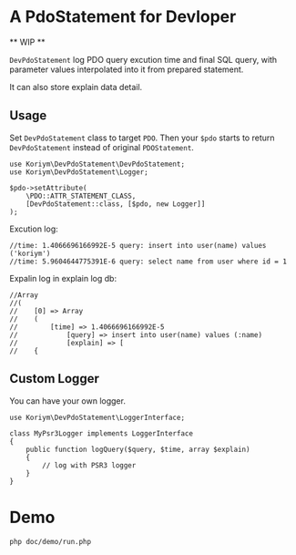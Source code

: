 # A PdoStatement for Devloper

** WIP **

`DevPdoStatement` log PDO query excution time and final SQL query, with parameter values interpolated into it from prepared statement.

It can  also store explain data detail.
 
## Usage

Set `DevPdoStatement` class to target `PDO`. Then your `$pdo` starts to return `DevPdoStatement` instead of original `PDOStatement`.

```
use Koriym\DevPdoStatement\DevPdoStatement;
use Koriym\DevPdoStatement\Logger;

$pdo->setAttribute(
    \PDO::ATTR_STATEMENT_CLASS,
    [DevPdoStatement::class, [$pdo, new Logger]]
);
```

Excution log: 

```
//time: 1.4066696166992E-5 query: insert into user(name) values ('koriym')
//time: 5.9604644775391E-6 query: select name from user where id = 1
```

Expalin log in explain log db:

```
//Array
//(
//    [0] => Array
//    (
//        [time] => 1.4066696166992E-5
//            [query] => insert into user(name) values (:name)
//            [explain] => [
//    {
```

## Custom Logger

You can have your own logger.

```
use Koriym\DevPdoStatement\LoggerInterface;

class MyPsr3Logger implements LoggerInterface
{
    public function logQuery($query, $time, array $explain)
    {
        // log with PSR3 logger
    }
}
```
# Demo

```
php doc/demo/run.php 
```
